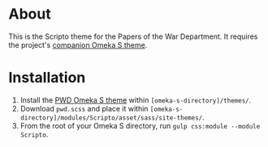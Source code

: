 # About

This is the Scripto theme for the Papers of the War Department. It requires the project's [companion Omeka S theme](https://github.com/chnm/pwd-omeka-s).

# Installation

1. Install the [PWD Omeka S theme](https://github.com/chnm/pwd-omeka-s) within `[omeka-s-directory]/themes/`.
2. Download `pwd.scss` and place it within `[omeka-s-directory]/modules/Scripto/asset/sass/site-themes/`.
3. From the root of your Omeka S directory, run `gulp css:module --module Scripto`.